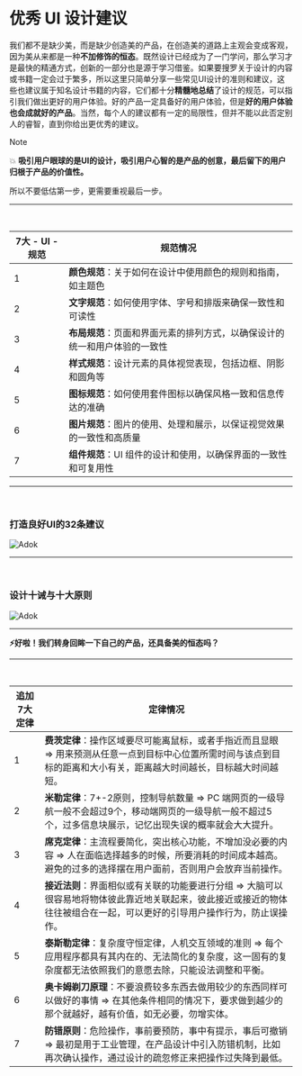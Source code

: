 # 优秀 UI 设计建议
我们都不是缺少美，而是缺少创造美的产品，在创造美的道路上主观会变成客观，因为美从来都是一种**不加修饰的恒态**。既然设计已经成为了一门学问，那么学习才是最快的精通方式，创新的一部分也是源于学习借鉴。如果要搜罗关于设计的内容或书籍一定会过于繁多，所以这里只简单分享一些常见UI设计的准则和建议，这些也建议属于知名设计书籍的内容，它们都十分**精髓地总结**了设计的规范，可以指引我们做出更好的用户体验。好的产品一定具备好的用户体验，但是**好的用户体验也会成就好的产品**。当然，每个人的建议都有一定的局限性，但并不能以此否定别人的睿智，直到你给出更优秀的建议。

> [!NOTE]
> 💥 **吸引用户眼球的是UI的设计，吸引用户心智的是产品的创意，最后留下的用户归根于产品的价值性。**

所以不要低估第一步，更需要重视最后一步。

---
<br>

| 7大 - UI - 规范 | 规范情况 |
| --- | --- |
| 1 | **颜色规范**：关于如何在设计中使用颜色的规则和指南，如主题色 |
| 2 | **文字规范**：如何使用字体、字号和排版来确保一致性和可读性 |
| 3 | **布局规范**：页面和界面元素的排列方式，以确保设计的统一和用户体验的一致性 |
| 4 | **样式规范**：设计元素的具体视觉表现，包括边框、阴影和圆角等 |
| 5 | **图标规范**：如何使用套件图标以确保风格一致和信息传达的准确 |
| 6 | **图片规范**：图片的使用、处理和展示，以保证视觉效果的一致性和高质量 |
| 7 | **组件规范**：UI 组件的设计和使用，以确保界面的一致性和可复用性 |

---
<br>

### 打造良好UI的32条建议

![Adok](https://github.com/PM-Geeker-ORG/Adok/assets/143123392/3ddfd543-1c40-42bb-993a-cac530adf924)

---
<br>

### 设计十诫与十大原则

![Adok](https://github.com/PM-Geeker-ORG/Adok/assets/143123392/746fae81-f2cb-454f-b51d-fbca128e3968)

---

**⚡好啦！我们转身回眸一下自己的产品，还具备美的恒态吗？**

---
<br>

| 追加7大定律 | 定律情况 |
| --- | --- |
| 1 | **费茨定律**：操作区域要尽可能离鼠标，或者手指近而且显眼 => 用来预测从任意一点到目标中心位置所需时间与该点到目标的距离和大小有关，距离越大时间越长，目标越大时间越短。 |
| 2 | **米勒定律**：7+-2原则，控制导航数量 => PC 端网页的一级导航一般不会超过9个，移动端网页的一级导航一般不超过5个，过多信息块展示，记忆出现失误的概率就会大大提升。 |
| 3 | **席克定律**：主流程要简化，突出核心功能，不增加没必要的内容 => 人在面临选择越多的时候，所要消耗的时间成本越高。避免的过多的选择摆在用户面前，否则用户会放弃当前操作。 |
| 4 | **接近法则**：界面相似或有关联的功能要进行分组 => 大脑可以很容易地将物体彼此靠近地关联起来，彼此接近或接近的物体往往被组合在一起，可以更好的引导用户操作行为，防止误操作。 |
| 5 | **泰斯勒定律**：复杂度守恒定律，人机交互领域的准则 => 每个应用程序都具有其内在的、无法简化的复杂度，这一固有的复杂度都无法依照我们的意愿去除，只能设法调整和平衡。 |
| 6 | **奥卡姆剃刀原理**：不要浪费较多东西去做用较少的东西同样可以做好的事情 => 在其他条件相同的情况下，要求做到越少的那个就越好，越有价值，如无必要，勿增实体。 |
| 7 | **防错原则**：危险操作，事前要预防，事中有提示，事后可撤销 => 最初是用于工业管理，在产品设计中引入防错机制，比如再次确认操作，通过设计的疏忽修正来把操作过失降到最低。 |